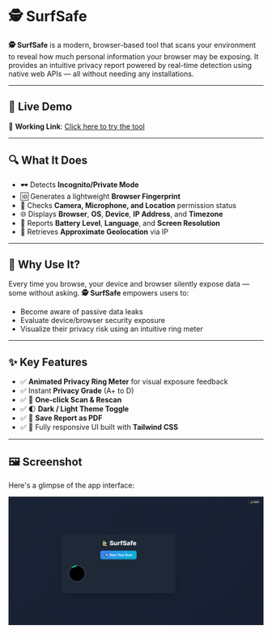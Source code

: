 # 🕵️ SurfSafe

**🕵️ SurfSafe** is a modern, browser-based tool that scans your environment to reveal how much personal information your browser may be exposing. It provides an intuitive privacy report powered by real-time detection using native web APIs — all without needing any installations.

---

## 🚀 Live Demo

🔗 **Working Link**: [Click here to try the tool](#)

<!-- Replace # with your hosted project link -->

---

## 🔍 What It Does

- 🕶️ Detects **Incognito/Private Mode**
- 🆔 Generates a lightweight **Browser Fingerprint**
- 🎥 Checks **Camera, Microphone, and Location** permission status
- 🌐 Displays **Browser**, **OS**, **Device**, **IP Address**, and **Timezone**
- 🔋 Reports **Battery Level**, **Language**, and **Screen Resolution**
- 📍 Retrieves **Approximate Geolocation** via IP

---

## 🎯 Why Use It?

Every time you browse, your device and browser silently expose data — some without asking. **🕵️ SurfSafe** empowers users to:

- Become aware of passive data leaks
- Evaluate device/browser security exposure
- Visualize their privacy risk using an intuitive ring meter

---

## ✨ Key Features

- ✅ **Animated Privacy Ring Meter** for visual exposure feedback
- ✅ Instant **Privacy Grade** (A+ to D)
- ✅ 🔁 **One-click Scan & Rescan**
- ✅ 🌓 **Dark / Light Theme Toggle**
- ✅ 📄 **Save Report as PDF**
- ✅ 🚀 Fully responsive UI built with **Tailwind CSS**

---

## 🖼️ Screenshot

Here's a glimpse of the app interface:

![🕵️ SurfSafe Screenshot](screenshots/preview.png)
